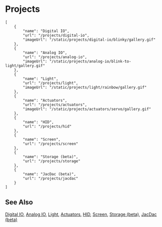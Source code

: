 # Projects

```codecard
[
    {
        "name": "Digital IO",
        "url": "/projects/digital-io",
        "imageUrl": "/static/projects/digital-io/blinky/gallery.gif"
    },
    {
        "name": "Analog IO",
        "url": "/projects/analog-io",
        "imageUrl": "/static/projects/analog-io/blink-to-light/gallery.gif"
    },
    {
        "name": "Light",
        "url": "/projects/light",
        "imageUrl": "/static/projects/light/rainbow/gallery.gif"
    },
    {
        "name": "Actuators",
        "url": "/projects/actuators",
        "imageUrl": "/static/projects/actuators/servo/gallery.gif"
    },
    {
        "name": "HID",
        "url": "/projects/hid"
    },
    {
        "name": "Screen",
        "url": "/projects/screen"
    },
    {
        "name": "Storage (beta)",
        "url": "/projects/storage"
    },
    {
        "name": "JacDac (beta)",
        "url": "/projects/jacdac"
    }
]
```

## See Also

[Digital IO](/projects/digital-io),
[Analog IO](/projects/analog-io),
[Light](/projects/light),
[Actuators](/projects/actuators),
[HID](/projects/hid),
[Screen](/projects/screen),
[Storage (beta)](/projects/storage),
[JacDac (beta)](/projects/jacdac)

